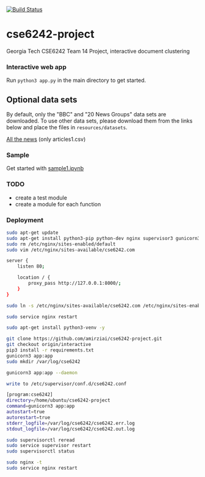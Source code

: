 [![Build Status](https://travis-ci.org/amirziai/flatten.svg?branch=master)](https://travis-ci.org/amirziai/flatten)

# cse6242-project
Georgia Tech CSE6242 Team 14 Project, interactive document clustering

### Interactive web app
Run `python3 app.py` in the main directory to get started.

## Optional data sets
By default, only the "BBC" and "20 News Groups" data sets are downloaded. To use other data sets, please download them from the links below and place the files in `resources/datasets`.

[All the news](https://www.kaggle.com/snapcrack/all-the-news#articles1.csv) (only articles1.csv)

### Sample
Get started with [sample1.ipynb](sample1.ipynb)

### TODO
- create a test module
- create a module for each function 

### Deployment
```bash
sudo apt-get update
sudo apt-get install python3-pip python-dev nginx supervisor3 gunicorn3 -y
sudo rm /etc/nginx/sites-enabled/default
sudo vim /etc/nginx/sites-available/cse6242.com

server {
	listen 80;

	location / {
		proxy_pass http://127.0.0.1:8000/;
	}
}

sudo ln -s /etc/nginx/sites-available/cse6242.com /etc/nginx/sites-enabled/cse6242.com

sudo service nginx restart

sudo apt-get install python3-venv -y

git clone https://github.com/amirziai/cse6242-project.git
git checkout origin/interactive
pip3 install -r requirements.txt
gunicorn3 app:app
sudo mkdir /var/log/cse6242

gunicorn3 app:app --daemon

write to /etc/supervisor/conf.d/cse6242.conf

[program:cse6242]
directory=/home/ubuntu/cse6242-project
command=gunicorn3 app:app
autostart=true
autorestart=true
stderr_logfile=/var/log/cse6242/cse6242.err.log
stdout_logfile=/var/log/cse6242/cse6242.out.log

sudo supervisorctl reread
sudo service supervisor restart
sudo supervisorctl status

sudo nginx -t
sudo service nginx restart
```
